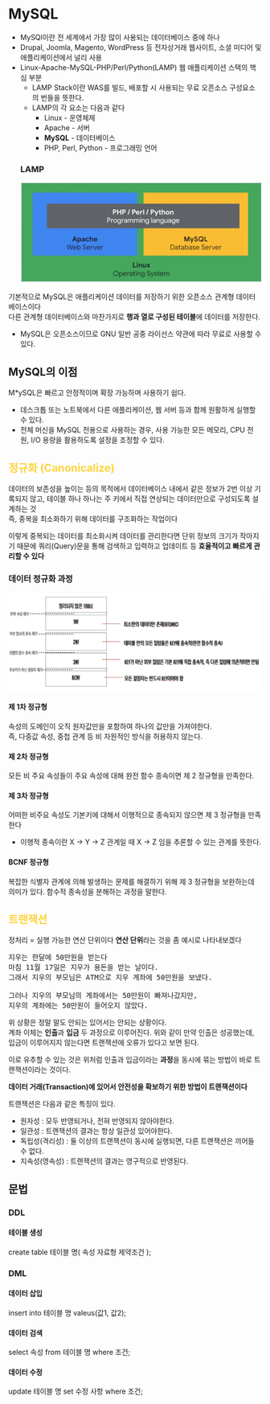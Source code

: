 MySQL
====
* MySQl이란 전 세계에서 가장 많이 사용되는 데이터베이스 중에 하나
*  Drupal, Joomla, Magento, WordPress 등 전자상거래 웹사이트, 소셜 미디어 및 애플리케이션에서 널리 사용
*  Linux-Apache-MySQL-PHP/Perl/Python(LAMP) 웹 애플리케이션 스택의 핵심 부분
    * LAMP Stack이란 WAS를 빌드, 배포할 시 사용되는 무료 오픈소스 구성요소의 번들을 뜻한다.
    * LAMP의 각 요소는 다음과 같다
        * Linux - 운영체제
        * Apache - 서버
        * **MySQL** - 데이터베이스
        * PHP, Perl, Python - 프로그래밍 언어
    ### LAMP
    ![Alt text](image/image.png)

기본적으로 MySQL은 애플리케이션 데이터를 저장하기 위한 오픈소스 관계형 데이터베이스이다<br>
다른 관계형 데이터베이스와 마찬가지로 **행과 열로 구성된 테이블**에 데이터를 저장한다. 

* MySQL은 오픈소스이므로 GNU 일반 공중 라이선스 약관에 따라 무료로 사용할 수 있다.

## MySQL의 이점
M*ySQL은 빠르고 안정적이며 확장 가능하며 사용하기 쉽다.<br>
* 데스크톱 또는 노트북에서 다른 애플리케이션, 웹 서버 등과 함께 원활하게 실행할 수 있다.<br>
* 전체 머신을 MySQL 전용으로 사용하는 경우, 사용 가능한 모든 메모리, CPU 전원, I/O 용량을 활용하도록 설정을 조정할 수 있다.

## <span style="color:#ffd33d">정규화 (Canonicalize)
데이터의 보존성을 높이는 등의 목적에서 데이터베이스 내에서 같은 정보가 2번 이상 기록되지 않고, 테이블 하나 하나는 주 키에서 직접 연상되는 데이터만으로 구성되도록 설계하는 것<br>
즉, 중복을 최소화하기 위해 데이터를 구조화하는 작업이다

이렇게 중복되는 데이터를 최소화시켜 데이터를 관리한다면 단위 정보의 크기가 작아지기 때문에 쿼리(Query)문을 통해 검색하고 입력하고 업데이트 등 **효율적이고 빠르게 관리할 수 있다**

### 데이터 정규화 과정
![Alt text](image/image-1.png)
#### 제 1차 정규형
속성의 도메인이 오직 원자값만을 포함하여 하나의 값만을 가져야한다.<br> 즉, 다중값 속성, 중첩 관계 등 비 자원적인 방식을 허용하지 않는다.
#### 제 2차 정규형
모든 비 주요 속성들이 주요 속성에 대해 완전 함수 종속이면 제 2 정규형을 만족한다.
#### 제 3차 정규형
어떠한 비주요 속성도 기본키에 대해서 이행적으로 종속되지 않으면 제 3 정규형을 만족한다
* 이행적 종속이란 X -> Y -> Z 관계일 때 X -> Z 임을 추론할 수 있는 관계를 뜻한다.
#### BCNF 정규형
복잡한 식별자 관계에 의해 발생하는 문제를 해결하기 위해 제 3 정규형을 보완하는데 의미가 있다. 함수적 종속성을 분해하는 과정을 말한다.

## <span style="color:#ffd33d">트랜잭션
정처리 = 실행 가능한 연산 단위이다
**연산 단위**라는 것을 좀 예시로 나타내보겠다
<pre>
지우는 한달에 50만원을 받는다
마침 11월 17일은 지우가 용돈을 받는 날이다.
그래서 지우의 부모님은 ATM으로 지우 계좌에 50만원을 보냈다.<br>
그러나 지우의 부모님의 계좌에서는 50만원이 빠져나갔지만,
지우의 계좌에는 50만원이 들어오지 않았다.
</pre>
위 상황은 정말 말도 안되는 있어서는 안되는 상황이다.<br>
계좌 이체는 **인출**과 **입금** 두 과정으로 이루어진다.
위와 같이 만약 인출은 성공했는데, 입금이 이루어지지 않는다면 트랜잭션에 오류가 있다고 보면 된다.

이로 유추할 수 있는 것은 위처럼 인출과 입금이라는 **과정**을 동시에 묶는 방법이 바로 트랜잭션이라는 것이다.

**데이터 거래(Transaction)에 있어서 안전성을 확보하기 위한 방법이 트랜잭션이다**

트랜잭션은 다음과 같은 특징이 있다.
* 원자성 : 모두 반영되거나, 전혀 반영되지 않아야한다.
* 일관성 : 트랜잭션의 결과는 항상 일관성 있어야한다.
* 독립성(격리성) : 둘 이상의 트랜잭션이 동시에 실행되면, 다른 트랜잭션은 끼어들 수 없다.
* 지속성(영속성) : 트랜잭션의 결과는 영구적으로 반영된다.

## 문법
### DDL

#### 테이블 생성
create table 테이블 명(
    속성 자료형 제약조건
);

### DML

#### 데이터 삽입
insert into 테이블 명 valeus(값1, 값2);
#### 데이터 검색
select 속성 from 테이블 명 where 조건;
#### 데이터 수정
update 테이블 명 set 수정 사항 where 조건;

